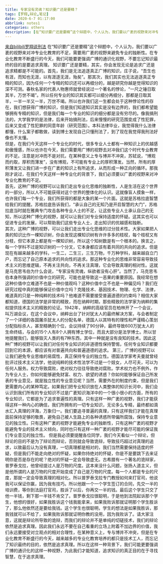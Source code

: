 ```yaml
---
title: 专家没有灵魂？知识要广还是要精？
tags: [罗翔,辩论,笔记]
date: 2020-6-7 01:17:00
abbrlink: notes1
categories: others
description: [在“知识要广还是要精”这个辩题中，个人认为，我们要以广袤的视野来对冲专业化教育的不足，需要用广袤的视野来避免专业的独断性。在专业化教育不断盛行的今天，我们可能要更强调广博的通识化视野，不要忘记知识最终的目的是要追求真理。]
---
```

[来自bilibili罗翔说刑法](https://www.bilibili.com/video/BV1YV411r7xs)
在“知识要广还是要精”这个辩题中，个人认为，我们要以广袤的视野来对冲专业化教育的不足，需要用广袤的视野来避免专业的独断性。在专业化教育不断盛行的今天，我们可能要更强调广博的通识化视野，不要忘记知识最终的目的是要追求真理。
知识要广还是要精，其实，你会发现无论是追求广还是追求精都是不可能的。首先，我们是无法追逐真正广博的知识，庄子说，“吾生也有涯，而知也无涯，以有涯逐无涯，殆矣”。那其次，我们其实也无法追逐真正专精的知识，因为任何一个专精的知识还可以再细分的，越是研究你越是觉得知识的深不可测。春秋名家的代表人物惠师就曾经说过一个著名的悖论，“一尺之锤日取其半，万世不竭”。所以任何专业的知识其实都可以细分再细分，那都是日取其半，一半一半又一半，万世不竭。所以也许我们这一生都会处于这种悖论性的存在，我们想获得广博的知识，但是我们知道知识其实是没有边界的，我们都希望能够拥有专精的知识，但是我们每一个专业的知识的细分都是没有穷尽的。像我搞刑法的，大学我学的是法律，后来开始搞刑法，后来慢慢的研究范围变成了性犯罪，后来又变成了性犯罪的同意年龄（研究范围）。本科法律毕业，我觉得我什么法律都懂，什么案子都敢做，读到博士发现自己只懂刑法了，到了现在我觉得我刑法好像也不太懂。  
但是，在我们今天这样一个专业化的时代，很多专业人士都有一种知识上的优越感和傲慢感，所以也许在今天，我们需要用广博的视野去对冲我们这个时代专业教育的不足。注意是对冲而不是对抗，在某种意义上专与博并不冲突，苏轼说，“博观而约取，厚积而薄发”，没有博观，不可能有专业上的厚积薄发。当然，所有的厚积薄发又让我们进一步在广袤的知识上有所追求，从而形成一种正向的循环。那我刚才说过，在我们今天这样一种专业化的背景下，我们必须要以广袤的视野来对冲专业化教育的不足。  
首先，这种广博的视野可以让我们走出专业化思维的独断性，人是生活在这个世界的一部分，所以人不可能获得对这个世界的整体化的认识。这就像盲人摸象一样，也许我们每一个专业，我们所获得的都是大象的某一个片面。这就是苏格拉底智慧给我们的提醒。苏格拉底告诉我们，“承认自己的无知乃是开启智慧的大门”，苏格拉底当时就在雅典专门攻击各种专业人士的不足，让这些专业人士承认自己的无知，所以这种广博化的视野，就可以让我们对专业保持适度的怀疑。这其实也可以促进专业的发展，可以帮助我们这些专业人士，走出知识的优越感和独断。  
其次，这种广博的视野，可以让我们走出专业化思维的过分技术性。大家如果把人类的知识比作一棵知识树，你会发现这棵知识树有许许多多的枝杈，每个枝杈又有分枝，但它本源上都是有一棵知识树，所以这个知树数是有一个根本的。换言之，每一个学科不过是知识树的一个分叉，它本身都应该有着共同的共向的追求。但是现在有越来越多的学科，一生二，二生三，三生万物，千万种学科，越来越自立门户，而忘记了自己原本追求的共向性的追求。那这种专业化的思维非常容易导致技术主义的思维逻辑，不再关注共向，不再关注真理，它会导致真理的相对性。这就是马克思韦伯为什么会说，“专家没有灵魂，纵欲者没有心肝”。当然了，马克思韦伯本身所强调的价值中立的研究，可能也是导致这一恶果的重要原因。我经常在想这种价值中立难道不也是一种价值观吗？这种价值中立不也是一种偏见吗？我们在研究过程中真的能够保证价值中立吗？克隆技术、基因技术、物理、化学、法律，难道真的只是一种纯粹的技术吗？他难道不需要接受普遍道德的约束吗？相信大家都知道，德国的法学是非常的精致，而在纳粹时期，那些精致的法学家为纳粹的集权提供技术主义的精致的论证。1942年，纳粹的高级官员在柏林开了一个会议，叫万湖会议，在这个会议中，纳粹出台了针对犹太人的最终解决方案，与会者制定了一个详细的各国屠杀犹太人的分配名单，德国人以其特有的理性和严谨精心策划分配指标杀人，甚至精确到个位，会议持续了90分钟，最终导致600万犹太人的生命终结，与会的15个人有8个人拥有博士学位，而且大部分是法学博士。所以甘地提醒我们，能够毁灭人类的有7种东西，其中一种就是没有良知的技术。因此这种广博的视野可以让我们对任何专业知识的非道德性保持警惕，任何专业知识都要回到它的本源，都应该有对普遍共向和普遍道德的追求。
第三，广博的视野可以让我们避免专业思维的易腐性，真正保持专业的独立性。德国法学家考夫曼就曾经批评过技术主义法学，他说纯粹的技术性法学不过是一个妓女，人尽可夫，可以为任何人服务。权力导致腐败，绝对权力往往导致绝对腐败。学术权力也不例外，作为专业人士，你如何能够避免财富、权力、欲望的诱惑？你如何能够保证自己所发表的专业意见，就是独立性的专业意见呢？当然，需要外在的制度约束，但是我们更需要内心的某种笃定。如果我们把专业知识放在人类整体的知识长河中，我们会认识到我们所有的专业知识不过是广袤知识海洋中的一个很小很小的方面，所有的专业知识，它都是为了追求普遍性的真理。只有这样一种广袤的视野，我们才能获得这样一种内心的确信，我们所拥有的一切专业知识，无论多么专精，最终都如滴水汇入真理的洋海，万象归一。我们要追寻普遍的真理，只有这样我们才能在真理面前保持足够的敬畏，避免自己被人生路上的各种诱惑所带偏所腐蚀，保持专业意见的独立性。只有这种广袤的视野才能避免专业的独断性，只有这种广袤的视野才能避免专业的技术主义倾向，同时也只有这样一种广袤的视野才能尽可能的保证我们专业意见的独立性。
但是我必须要提醒各位同学，我们今天看似一个辩论，但辩论的目的不是为了辩论而辩论，否则就会导致诡辩，导致技巧超过对真理的追求，以致最后认为没有真理，一切真理都是相对的，我们当然需要保持适度的怀疑，但是我们不能走向绝对的怀疑，如果你持绝对的怀疑，你是不是要跳下去来证明你是否是存在的呢？绝对的怀疑一定会导致虚无。古希腊有一个著名的诡辩家，普罗泰戈拉，他曾经提过人是万物的尺度。这本来没什么问题，张扬人道主义，但是他所谓的人是万物的尺度开始变成了自己是万物的尺度。每一个人都是专业的尺度，那就一定会导致真理的相对化。所以普罗泰戈拉专门教授如何来打官司，他说我可以保证你赢，因为我有技巧。所以他跟一个一个学生签订的合同，先交一半的培训费，等你到法庭打官司，胜诉了以后，你再交一半的钱。最后这个学生只交了他一半钱，剩下那一半钱不肯交了。普罗泰戈拉很聪明，于是他到法院起诉那个学生，他想的很好，如果我胜诉这个钱我能拿来，如果我败诉那就证明那个学生胜诉了，那么他依然还是要给我钱。这个学生也很聪明，学生的想法是如果我胜诉，那我钱就可以不给了，如果我败诉那就证明你教的没用，因为我败诉了。请大家注意，这就是辩论所导致的诡辩，而我们的辩论并不是单纯的切磋技术，我们的辩论依然是追求真理。因此我们永远不要在自己看重的立场上附着不加边界的价值，我们永远要接受对立观点的相对合理性，在某种意义上，专与博并不冲突，但是在专业化教育不断盛行的今天，越来越多的专业化教育培养的都只是技术工人，而忘记了知识最终的目的，依然是追求真理。所以在这样一种背景下，我们可能更要强调广博的通识化的这样一种视野，为此我们才能知道，追求知识的真正目的在于寻找智慧，在于追求真理。